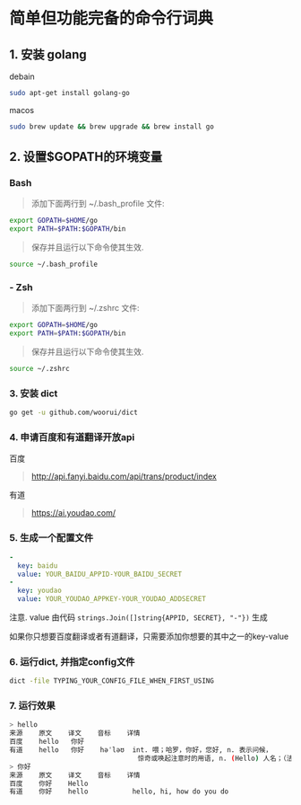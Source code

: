 # 简单但功能完备的命令行词典

## 1. 安装 golang

debain

``` bash
sudo apt-get install golang-go
```

macos

``` bash
sudo brew update && brew upgrade && brew install go
```

## 2. 设置$GOPATH的环境变量

### Bash

> 添加下面两行到 ~/.bash_profile 文件:

``` bash
export GOPATH=$HOME/go
export PATH=$PATH:$GOPATH/bin
```

> 保存并且运行以下命令使其生效.

``` bash
source ~/.bash_profile
```

### - Zsh

> 添加下面两行到 ~/.zshrc 文件:

``` bash
export GOPATH=$HOME/go
export PATH=$PATH:$GOPATH/bin
```

> 保存并且运行以下命令使其生效.

``` bash
source ~/.zshrc
```

### 3. 安装 dict

``` bash
go get -u github.com/woorui/dict
```

### 4. 申请百度和有道翻译开放api

百度

> <http://api.fanyi.baidu.com/api/trans/product/index>

有道

> <https://ai.youdao.com/>

### 5. 生成一个配置文件

``` yaml
-
  key: baidu
  value: YOUR_BAIDU_APPID-YOUR_BAIDU_SECRET
-
  key: youdao
  value: YOUR_YOUDAO_APPKEY-YOUR_YOUDAO_ADDSECRET
```

注意. value 由代码 `strings.Join([]string{APPID, SECRET}, "-"})` 生成

如果你只想要百度翻译或者有道翻译，只需要添加你想要的其中之一的key-value

### 6. 运行dict, 并指定config文件

``` bash
dict -file TYPING_YOUR_CONFIG_FILE_WHEN_FIRST_USING
```

### 7. 运行效果

``` bash
> hello
来源    原文    译文    音标    详情
百度    hello   你好
有道    hello   你好    həˈləʊ  int. 喂；哈罗，你好，您好, n. 表示问候，
                                惊奇或唤起注意时的用语, n. (Hello) 人名；（法）埃洛
> 你好
来源    原文    译文    音标    详情
百度    你好    Hello
有道    你好    hello           hello, hi, how do you do
```
